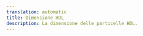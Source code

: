 ```yaml
---
translation: automatic
title: Dimensione HDL
description: La dimensione delle particelle HDL.
---
```

